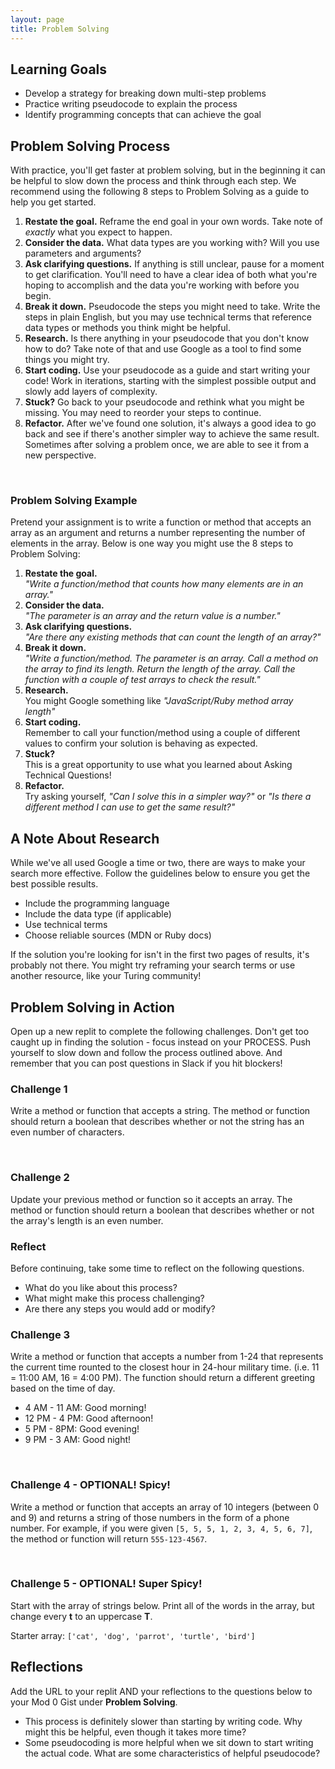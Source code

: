 ```yaml
---
layout: page
title: Problem Solving
---
```


## Learning Goals

- Develop a strategy for breaking down multi-step problems
- Practice writing pseudocode to explain the process
- Identify programming concepts that can achieve the goal

## Problem Solving Process
With practice, you'll get faster at problem solving, but in the beginning it can be helpful to slow down the process and think through each step. We recommend using the following 8 steps to Problem Solving as a guide to help you get started.
1. **Restate the goal.** Reframe the end goal in your own words. Take note of *exactly* what you expect to happen.
1. **Consider the data.** What data types are you working with? Will you use parameters and arguments?
1. **Ask clarifying questions.** If anything is still unclear, pause for a moment to get clarification. You'll need to have a clear idea of both what you're hoping to accomplish and the data you're working with before you begin.
1. **Break it down.** Pseudocode the steps you might need to take. Write the steps in plain English, but you may use technical terms that reference data types or methods you think might be helpful.
1. **Research.** Is there anything in your pseudocode that you don't know how to do? Take note of that and use Google as a tool to find some things you might try.
1. **Start coding.** Use your pseudocode as a guide and start writing your code! Work in iterations, starting with the simplest possible output and slowly add layers of complexity.
1. **Stuck?** Go back to your pseudocode and rethink what you might be missing. You may need to reorder your steps to continue.
1. **Refactor.** After we've found one solution, it's always a good idea to go back and see if there's another simpler way to achieve the same result. Sometimes after solving a problem once, we are able to see it from a new perspective.

<br>

<div>
  <h3>Problem Solving Example</h3>
  <p>Pretend your assignment is to write a function or method that accepts an array as an argument and returns a number representing the number of elements in the array. Below is one way you might use the 8 steps to Problem Solving:</p>
  <ol>
    <li><b>Restate the goal.</b> 
      <br>
        <i>"Write a function/method that counts how many elements are in an array."</i>
    </li>
    <li><b>Consider the data.</b> 
      <br>
        <i>"The parameter is an array and the return value is a number."</i>
    </li>
    <li><b>Ask clarifying questions.</b> 
      <br>
        <i>"Are there any existing methods that can count the length of an array?"</i>
    </li>
    <li><b>Break it down.</b> 
      <br>
        <i>"Write a function/method. The parameter is an array. Call a method on the array to find its length. Return the length of the array. Call the function with a couple of test arrays to check the result."</i>
    </li>
    <li><b>Research.</b> 
      <br>
        You might Google something like <i>"JavaScript/Ruby method array length"</i>
    </li>
    <li><b>Start coding.</b> 
      <br>
      Remember to call your function/method using a couple of different values to confirm your solution is behaving as expected.
    </li>
    <li><b>Stuck?</b>
      <br>
        This is a great opportunity to use what you learned about Asking Technical Questions!
    </li>
    <li><b>Refactor.</b>
      <br>
      Try asking yourself, <i>"Can I solve this in a simpler way?"</i> or <i>"Is there a different method I can use to get the same result?"</i>
    </li>  
  </ol>
</div>

## A Note About Research
While we've all used Google a time or two, there are ways to make your search more effective. Follow the guidelines below to ensure you get the best possible results.
- Include the programming language
- Include the data type (if applicable)
- Use technical terms
- Choose reliable sources (MDN or Ruby docs)

If the solution you're looking for isn't in the first two pages of results, it's probably not there. You might try reframing your search terms or use another resource, like your Turing community!

## Problem Solving in Action
Open up a new replit to complete the following challenges. Don't get too caught up in finding the solution - focus instead on your PROCESS. Push yourself to slow down and follow the process outlined above. And remember that you can post questions in Slack if you hit blockers!

<div>
  <h3>Challenge 1</h3>
  <p>Write a method or function that accepts a string. The method or function should return a boolean that describes whether or not the string has an even number of characters.</p>
</div>

<br>

<div>
  <h3>Challenge 2</h3>
  <p>Update your previous method or function so it accepts an array. The method or function should return a boolean that describes whether or not the array's length is an even number.</p>
</div>

### Reflect
Before continuing, take some time to reflect on the following questions. 
- What do you like about this process?
- What might make this process challenging?
- Are there any steps you would add or modify?

<div>
  <h3>Challenge 3</h3>
  <p>Write a method or function that accepts a number from 1-24 that represents the current time rounted to the closest hour in 24-hour military time. (i.e. 11 = 11:00 AM, 16 = 4:00 PM). The function should return a different greeting based on the time of day.</p>
  <ul>
    <li>4 AM - 11 AM: Good morning!</li>
    <li>12 PM - 4 PM: Good afternoon!</li>
    <li>5 PM - 8PM: Good evening!</li>
    <li>9 PM - 3 AM: Good night!</li>
  </ul>
</div>

<br>

<div>
  <h3>Challenge 4 - OPTIONAL! Spicy!</h3>
  <p>Write a method or function that accepts an array of 10 integers (between 0 and 9) and returns a string of those numbers in the form of a phone number. For example, if you were given <code>[5, 5, 5, 1, 2, 3, 4, 5, 6, 7]</code>, the method or function will return <code>555-123-4567</code>.</p>
</div>

<br>

<div>
  <h3>Challenge 5 - OPTIONAL! Super Spicy!</h3>
  <p>Start with the array of strings below. Print all of the words in the array, but change every <strong>t</strong> to an uppercase <strong>T</strong>.</p>
  <p>Starter array: <code>['cat', 'dog', 'parrot', 'turtle', 'bird']</code></p>
</div>

## Reflections
Add the URL to your replit AND your reflections to the questions below to your Mod 0 Gist under **Problem Solving**.
- This process is definitely slower than starting by writing code. Why might this be helpful, even though it takes more time? 
- Some pseudocoding is more helpful when we sit down to start writing the actual code. What are some characteristics of helpful pseudocode?